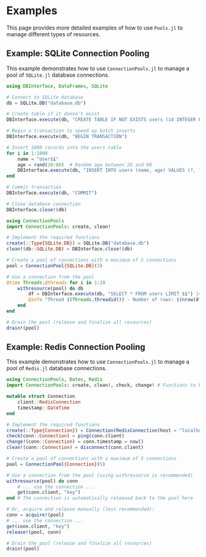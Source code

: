 # Examples

This page provides more detailed examples of how to use `Pools.jl` to manage different types of resources.

## Example: SQLite Connection Pooling

This example demonstrates how to use `ConnectionPools.jl` to manage a pool of `SQLite.jl` database connections.

```julia
using DBInterface, DataFrames, SQLite

# Connect to SQLite database
db = SQLite.DB("database.db")

# Create table if it doesn't exist
DBInterface.execute(db, "CREATE TABLE IF NOT EXISTS users (id INTEGER PRIMARY KEY, name TEXT, age INTEGER)")

# Begin a transaction to speed up batch inserts
DBInterface.execute(db, "BEGIN TRANSACTION")

# Insert 1000 records into the users table
for i in 1:1000
    name = "User$i"
    age = rand(20:60)  # Random age between 20 and 60
    DBInterface.execute(db, "INSERT INTO users (name, age) VALUES (?, ?)", (name, age,))
end

# Commit transaction
DBInterface.execute(db, "COMMIT")

# Close database connection
DBInterface.close!(db)

using ConnectionPools
import ConnectionPools: create, clean!

# Implement the required functions
create(::Type{SQLite.DB}) = SQLite.DB("database.db")
clean!(db::SQLite.DB) = DBInterface.close!(db)

# Create a pool of connections with a maximum of 5 connections
pool = ConnectionPool{SQLite.DB}(3)

# Use a connection from the pool
@time Threads.@threads for i in 1:20
    withresource(pool) do db
        df = DBInterface.execute(db, "SELECT * FROM users LIMIT $i") |> DataFrame
        @info "Thread $(Threads.threadid()) - Number of rows: $(nrow(df))"
    end
end

# Drain the pool (release and finalize all resources)
drain!(pool)
```

## Example: Redis Connection Pooling

This example demonstrates how to use `ConnectionPools.jl` to manage a pool of `Redis.jl` database connections.

```julia
using ConnectionPools, Dates, Redis
import ConnectionPools: create, clean!, check, change! # Functions to be extended

mutable struct Connection
    client::RedisConnection
    timestamp::DateTime
end

# Implement the required functions
create(::Type{Connection}) = Connection(RedisConnection(host = "localhost", port = 6379, db = 3), now())
check(conn::Connection) = ping(conn.client)
change!(conn::Connection) = conn.timestamp = now()
clean!(conn::Connection) = disconnect(conn.client)

# Create a pool of connections with a maximum of 5 connections
pool = ConnectionPool{Connection}(5)

# Use a connection from the pool (using withresource is recommended)
withresource(pool) do conn
    # ... use the connection ...
    get(conn.client, "key")
end # The connection is automatically released back to the pool here

# Or, acquire and release manually (less recommended):
conn = acquire!(pool)
# ... use the connection ...
get(conn.client, "key")
release!(pool, conn)

# Drain the pool (release and finalize all resources)
drain!(pool)
```
